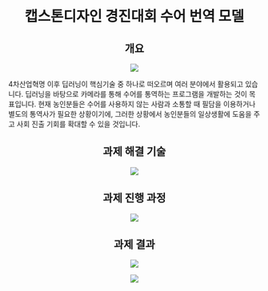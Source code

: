 <div align="center">
<h1> 캡스톤디자인 경진대회 수어 번역 모델 </h1>
</div>

<div align="center">
<h2>개요</h2>
</div>
<p align="center"><img src="https://github.com/HYWCL/Intramural-competition/assets/86766552/6d80337a-8b3f-4b35-8413-ddf5499ea58a"/></p>
4차산업혁명 이후 딥러닝이 핵심기술 중 하나로 떠오르며 여러 분야에서 활용되고 있습니다. 딥러닝을 바탕으로 카메라를 통해 수어를 통역하는 프로그램을 개발하는 것이 목표입니다.
현재 농인분들은 수어를 사용하지 않는 사람과 소통할 때 필담을 이용하거나 별도의 통역사가 필요한 상황이기에, 그러한 상황에서 농인분들의 일상생활에 도움을 주고 사회 진출 기회를 확대할 수 있을 것입니다.

<div align="center">
<h2>과제 해결 기술</h2>
</div>
<p align="center"><img src="https://github.com/HYWCL/Intramural-competition/assets/86766552/74c09f05-a2a3-4809-b9eb-2d6cd6631eb5"/></p>

<div align="center">
<h2>과제 진행 과정</h2>
</div>
<p align="center"><img src="https://github.com/HYWCL/Intramural-competition/assets/86766552/e5c05358-10ec-4a2a-9375-4b58a6353acb"/></p>

<div align="center">
<h2>과제 결과</h2>
</div>
<p align="center"><img src="https://github.com/HYWCL/Intramural-competition/assets/86766552/dfc8f15e-9dad-45dd-8314-d1c71e5631b3"/></p>
<p align="center"><img src="https://github.com/HYWCL/Intramural-competition/assets/86766552/fda6909a-50c2-47b8-b587-21ce483a62e0"/></p>
